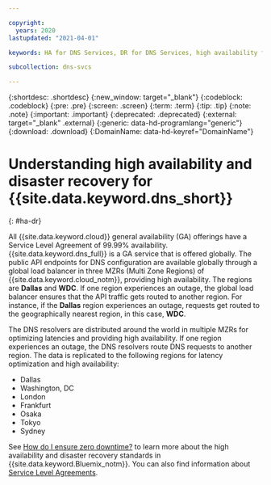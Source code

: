 ```yaml
---

copyright:
  years: 2020
lastupdated: "2021-04-01"

keywords: HA for DNS Services, DR for DNS Services, high availability for DNS Services, disaster recovery for DNS Services, failover for DNS Services

subcollection: dns-svcs

---
```


{:shortdesc: .shortdesc}
{:new_window: target="_blank"}
{:codeblock: .codeblock}
{:pre: .pre}
{:screen: .screen}
{:term: .term}
{:tip: .tip}
{:note: .note}
{:important: .important}
{:deprecated: .deprecated}
{:external: target="_blank" .external}
{:generic: data-hd-programlang="generic"}
{:download: .download}
{:DomainName: data-hd-keyref="DomainName"}


# Understanding high availability and disaster recovery for {{site.data.keyword.dns_short}}
{: #ha-dr}

All {{site.data.keyword.cloud}} general availability (GA) offerings have a Service Level Agreement of 99.99% availability. {{site.data.keyword.dns_full}} is a GA service that is offered globally. The public API endpoints for DNS configuration are available globally through a global load balancer in three MZRs (Multi Zone Regions) of {{site.data.keyword.cloud_notm}}, providing high availability. The regions are **Dallas** and **WDC**. If one region experiences an outage, the global load balancer ensures that the API traffic gets routed to another region. For instance, if the **Dallas** region experiences an outage, requests get routed to the geographically nearest region, in this case, **WDC**.


The DNS resolvers are distributed around the world in multiple MZRs for optimizing latencies and providing high availability. If one region experiences an outage, the DNS resolvers route DNS requests to another region.
The data is replicated to the following regions for latency optimization and high availability:

* Dallas
* Washington, DC
* London
* Frankfurt
* Osaka
* Tokyo
* Sydney

See [How do I ensure zero downtime?](/docs/overview?topic=overview-zero-downtime#zero-downtime) to learn more about the high availability and disaster recovery standards in {{site.data.keyword.Bluemix_notm}}. You can also find information about [Service Level Agreements](/docs/overview?topic=overview-slas#slas).
